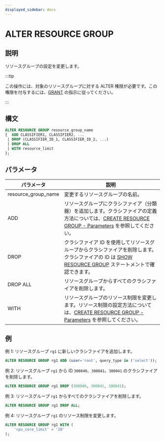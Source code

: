 ```yaml
---
displayed_sidebar: docs
---
```


# ALTER RESOURCE GROUP

## 説明

リソースグループの設定を変更します。

:::tip

この操作には、対象のリソースグループに対する ALTER 権限が必要です。この権限を付与するには、[GRANT](../../account-management/GRANT.md) の指示に従ってください。

:::

## 構文

```SQL
ALTER RESOURCE GROUP resource_group_name
{  ADD CLASSIFIER1, CLASSIFIER2, ...
 | DROP (CLASSIFIER_ID_1, CLASSIFIER_ID_2, ...)
 | DROP ALL
 | WITH resource_limit 
};
```

## パラメータ

| **パラメータ**       | **説明**                                                    |
| ------------------- | ----------------------------------------------------------- |
| resource_group_name | 変更するリソースグループの名前。                            |
| ADD                 | リソースグループにクラシファイア（分類器）を追加します。クラシファイアの定義方法については、[CREATE RESOURCE GROUP - Parameters](CREATE_RESOURCE_GROUP.md) を参照してください。 |
| DROP                | クラシファイア ID を使用してリソースグループからクラシファイアを削除します。クラシファイアの ID は [SHOW RESOURCE GROUP](SHOW_RESOURCE_GROUP.md) ステートメントで確認できます。 |
| DROP ALL            | リソースグループからすべてのクラシファイアを削除します。    |
| WITH                | リソースグループのリソース制限を変更します。リソース制限の設定方法については、[CREATE RESOURCE GROUP - Parameters](CREATE_RESOURCE_GROUP.md) を参照してください。 |

## 例

例 1: リソースグループ `rg1` に新しいクラシファイアを追加します。

```SQL
ALTER RESOURCE GROUP rg1 ADD (user='root', query_type in ('select'));
```

例 2: リソースグループ `rg1` から ID `300040`、`300041`、`300041` のクラシファイアを削除します。

```SQL
ALTER RESOURCE GROUP rg1 DROP (300040, 300041, 300041);
```

例 3: リソースグループ `rg1` からすべてのクラシファイアを削除します。

```SQL
ALTER RESOURCE GROUP rg1 DROP ALL;
```

例 4: リソースグループ `rg1` のリソース制限を変更します。

```SQL
ALTER RESOURCE GROUP rg1 WITH (
    'cpu_core_limit' = '20'
);
```